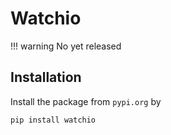 # Watchio

!!! warning
    No yet released

## Installation


Install the package from `pypi.org` by

    pip install watchio

